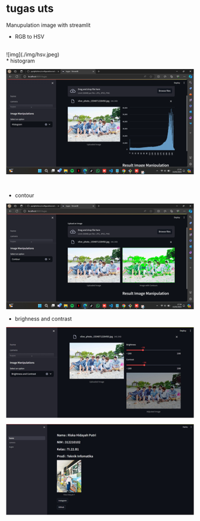 # tugas uts

Manupulation image with streamlit
<br>
* RGB to HSV
<br>
![img](./img/hsv.jpeg)
<br>
* histogram

![img](./img/histogram.png)

<br>

* contour 

![img](./img/countur.png)
<br>
* brighness and contrast

![img](./img/bnc.jpeg)
<br>

![img](./img/prf.jpeg)


